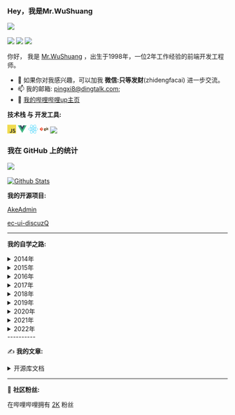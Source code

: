 ### Hey，我是Mr.WuShuang
 <code><img src="https://avatars.githubusercontent.com/u/30693884?v=4" width="25px" ></code>
 
 <code><img src="https://swg.notion.pet/s/f6e08a64627b5e52025bc27a05f4c5d1" width="25px"></code>
 <code><img src="https://swg.notion.pet/s/058dfefe627b5dc7029d03791796ce88" width="25px"></code>
 <code><img src="https://swg.notion.pet/s/b69f67c0627b5e77021aa2070d7454fb" width="25px"></code>
<br />

你好， 我是 [Mr.WuShuang](https://space.bilibili.com/427118432) ，出生于1998年，一位2年工作经验的前端开发工程师。
- 💬 如果你对我感兴趣，可以加我 **微信:只等发财**(zhidengfacai) 进一步交流。
- 📫 我的邮箱: [pingxi8@dingtalk.com](mailto:pingxi8@dingtalk.com);
- 📝 [我的哔哩哔哩up主页](https://space.bilibili.com/427118432)

**技术栈 与 开发工具:**

<code><img height="20" src="https://raw.githubusercontent.com/github/explore/80688e429a7d4ef2fca1e82350fe8e3517d3494d/topics/javascript/javascript.png"></code>
<code><img height="20" src="https://raw.githubusercontent.com/github/explore/80688e429a7d4ef2fca1e82350fe8e3517d3494d/topics/vue/vue.png"></code>
<code><img height="20" src="data:image/svg+xml;base64,PHN2ZyB4bWxucz0iaHR0cDovL3d3dy53My5vcmcvMjAwMC9zdmciIHZpZXdCb3g9Ii0xMS41IC0xMC4yMzE3NCAyMyAyMC40NjM0OCI+CiAgPHRpdGxlPlJlYWN0IExvZ288L3RpdGxlPgogIDxjaXJjbGUgY3g9IjAiIGN5PSIwIiByPSIyLjA1IiBmaWxsPSIjNjFkYWZiIi8+CiAgPGcgc3Ryb2tlPSIjNjFkYWZiIiBzdHJva2Utd2lkdGg9IjEiIGZpbGw9Im5vbmUiPgogICAgPGVsbGlwc2Ugcng9IjExIiByeT0iNC4yIi8+CiAgICA8ZWxsaXBzZSByeD0iMTEiIHJ5PSI0LjIiIHRyYW5zZm9ybT0icm90YXRlKDYwKSIvPgogICAgPGVsbGlwc2Ugcng9IjExIiByeT0iNC4yIiB0cmFuc2Zvcm09InJvdGF0ZSgxMjApIi8+CiAgPC9nPgo8L3N2Zz4K"></code>
<code><img height="20" src="https://raw.githubusercontent.com/github/explore/80688e429a7d4ef2fca1e82350fe8e3517d3494d/topics/git/git.png"></code>
<code><img height="20" src="https://img20.360buyimg.com/ling/jfs/t1/20876/36/12835/3043/5c9c2929Ed18cfb11/15b1c03ec830ab8e.png"></code>

### 我在 GitHub 上的统计
<a title="Hits" target="_blank" href="https://github.com/n1203/n1203"><img src="https://hits.b3log.org/n1203/n1203.svg"></a>


[![Github Stats](https://github-readme-stats.vercel.app/api?username=n1203&theme=tokyonight&show_icons=true)](https://github.com/n1203)

**我的开源项目:**

[AkeAdmin](https://github.com/n1203/AKe-Vue3-Admin)

[ec-ui-discuzQ](https://github.com/n1203/ec-ui-discuzQ)

----------

**我的自学之路:**
<details style="cursor: pointer;">
  <summary>2014年</summary>
<div style="width: 98%; margin: 0 auto">
<ul>
<li>网上自学PS</li>
<li>网上自学HTML、CSS</li>
</ul>
</div>
</details>

<details style="cursor: pointer;">
  <summary>2015年</summary>
<div style="width: 98%; margin: 0 auto">
<ul>
<li>7月搭建第一个个人网站(discuz开源程序)</li>
<li>12月一边学习，一边带着兴趣运营，获得近千用户。</li>
</ul>
</div>
</details>

<details style="cursor: pointer;">
  <summary>2016年</summary>
<div style="width: 98%; margin: 0 auto">
<ul>
<li>9月搭建第二个正常论坛网站(discuz开源程序)，开始正常运营。</li>
</ul>
</div>
</details>


<details style="cursor: pointer;">
  <summary>2017年</summary>
<div style="width: 98%; margin: 0 auto">
<ul>
<li>已结掌握基本html+css</li>
<li>ps技巧熟练</li>
<li>网站运营用户量超4000，营收3w+</li>
<li>9月份 上大学（景德镇学院）计算机应用技术</li>
<li>12月3日 和我女朋友牵手成功</li>
</ul>
</div>
</details>

<details style="cursor: pointer;">
  <summary>2018年</summary>
<div style="width: 98%; margin: 0 auto">
<ul>
<li>1月份 更换专业计算机网络技术</li>
<li>网站停止运营，专注学习</li>
<li>和女朋友共同爱好 - 旅行，走出去，看这个世界！</li>
<li>开始学习vue等框架</li>
</ul>
</div>
</details>

<details style="cursor: pointer;">
  <summary>2019年</summary>
<div style="width: 98%; margin: 0 auto">
<ul>
<li>2月份 带领学校熟悉的几个小伙伴在学校创新创业学院创立“快点教育”工作室。</li>
<li>持续学习</li>
<li>10月份 开始准备面试</li>
<li>12月份 前往杭州尝试人生第一次真正的面试</li>
<li>12月份 前往深圳面试</li>
</ul>
</div>
</details>

<details style="cursor: pointer;">
  <summary>2020年</summary>
<div style="width: 98%; margin: 0 auto">
<ul>
<li>1月份 前往西安面试</li>
<li>1月份 收到人生第一批offer</li>
<li>1月份 疫情原因在家继续面试</li>
<li>2月份 收到offer</li>
<li>3月份 入职第一家公司（实习） web前端(数据可视化方向)</li>
<li>7月份 公司转正</li>
</ul>
</div>
</details>

<details style="cursor: pointer;">
  <summary>2021年</summary>
<div style="width: 98%; margin: 0 auto">
<ul>
<li>5月份：订婚</li>
<li>8月底：离开原公司(数澜科技)</li>
<li>9月初：入职新公司(稿定科技)</li>
<li>9月份 开始迭代 AkeAdmin 开源项目（Vue3）</li>
</ul>
</div>
</details>


<details style="cursor: pointer;">
  <summary>2022年</summary>
<div style="width: 98%; margin: 0 auto">
<ul>
<li>1月份：开始研发NotionPet</li>
<li>3月15日：NotionPet上线</li>
<li>4月底：NotionPet破1500用户</li>
<li>5月底：NotionPet破4500用户</li>
<li>6月底：NotionPet破7000用户</li>
<li>7月底：NotionPet破9000用户</li>
</ul>
</div>
</details>
----------

✍️ **我的文章:**
<details>
  <summary style="cursor: pointer;">开源库文档</summary>
<div style="width: 98%; margin: 0 auto">
<ul>
<li><a href="http://cloudbase-context.github.gold/">cloudbase-context【腾讯云开发二次封装框架】</a></li>
</ul>
</div>
</details>

----------

🥰 **社区粉丝:**

在哔哩哔哩拥有 [2K](https://space.bilibili.com/427118432) 粉丝
